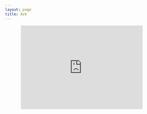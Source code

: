 ```yaml
---
layout: page
title: Ask
---
```


<center><iframe src="http://ask.fm/widget/521bef9503cc7cc480cebb08a02c8dbf4f2102a2?stylesheet=medium&fgcolor=%23ffffff&bgcolor=%23057eff&lang=22" frameborder="0" scrolling="no" width="400" height="275" style="border:none;"></iframe></center>